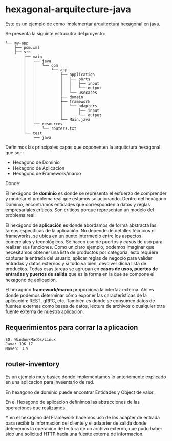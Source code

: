 # hexagonal-arquitecture-java

Esto es un ejemplo de como implementar arquitectura hexagonal en java.

Se presenta la siguinte estrucutra del proyecto:

```
└── my-app
    ├── pom.xml
    ├── src
        ├── main
        │   ├── java
        │   │   └── com
        │   │       └── app
        │   │           ├── application
        │   │           │   ├── ports
        │   │           │   │   ├── input
        │   │           │   │   └── output
        │   │           │   └── usecases
        │   │           ├── domain
        │   │           ├── framework
        │   │           │   └── adapters
        │   │           │       ├── input
        │   │           │       └── output
        │   │           └── Main.java
        │   └── resources
        │       └── routers.txt
        └── test
            └── java
```
Definimos las principales capas que coponenten la arquitctura hexagonal que son:

* Hexagono de Dominio
* Hexagono de Aplicacion
* Hexagono de Framework/marco

Donde:

El hexágono de **dominio** es donde se representa el esfuerzo de comprender y modelar el problema real que estamos solucionando.
Dentro del hexágono Dominio, encontramos entidades que corresponden a datos y reglas empresariales críticos. Son críticos porque representan un modelo del problema real.

El hexágono de **aplicación** es donde abordamos de forma abstracta las tareas específicas de la aplicación. No depende de detalles técnicos ni frameworks,
se ubica en un punto intermedio entre los aspectos comerciales y tecnológicos. Se hacen uso de puertos y casos de uso para realizar sus funciones.
Como un claro ejemplo, podemos imaginar que necesitamos obtener una lista de productos por categoria, esto requiere capturar la entrada del usuario, aplicar reglas de negocio para validar entradas y datos externos y si todo va bien, devolver dicha lista de productos. Todas esas tareas se agrupan en **casos de usos, puertos de entradas y puertos de salida** que es la forma en la que se compone el hexagono de aplicación.

El hexágono **framework/marco** proporciona la interfaz externa. Ahí es donde podemos determinar cómo exponer las características de la aplicación: REST, gRPC, etc.
También es donde se consumen datos de fuentes externas como bases de datos, lectura de archivos o cualquier otra fuente externa de nuestra aplicación.

## Requerimientos para corrar la aplicacion
```
SO: Window/MacOs/Linux
Java: JDK 17
Maven: 3.9 
```

## router-inventory
Es un ejemplo muy basico donde implementamos lo anteriomente explicado en una aplicacion para inveentario de red.

En hexagono de dominio puede encontrar Entidades y Object de valor. 

En el Hexagono de aplicacion definimos las abtracciones de las operaciones que realizamos. 

Y en el hexagono del Framework hacemos uso de los adapter de entrada para recibir la informacion del cliente y el adaprter de salida donde detenemos la operacion de lectura de un archivo externo, que pudo haber sido una solicitud HTTP hacia una fuente externa de informacion.
